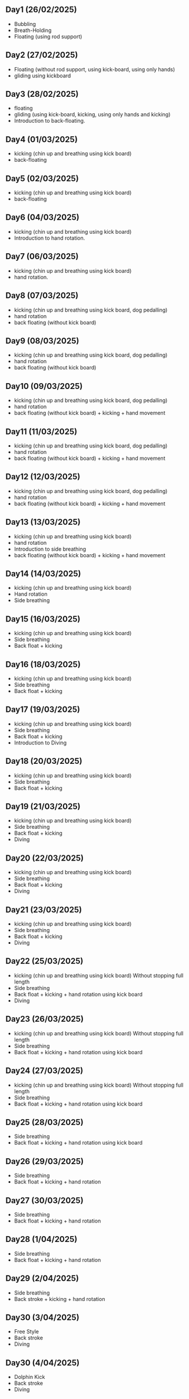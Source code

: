 ## Day1 (26/02/2025)
* Bubbling
* Breath-Holding
* Floating (using rod support)

## Day2 (27/02/2025)
* Floating (without rod support, using kick-board, using only hands)
* gliding using kickboard

## Day3 (28/02/2025)
* floating
* gliding (using kick-board, kicking, using only hands and kicking)
* Introduction to back-floating.

## Day4 (01/03/2025)
* kicking (chin up and breathing using kick board)
* back-floating

## Day5 (02/03/2025)
* kicking (chin up and breathing using kick board)
* back-floating

## Day6 (04/03/2025)
* kicking (chin up and breathing using kick board)
* Introduction to hand rotation.

## Day7 (06/03/2025)
* kicking (chin up and breathing using kick board)
* hand rotation.

## Day8 (07/03/2025)
* kicking (chin up and breathing using kick board, dog pedalling)
* hand rotation
* back floating (without kick board)

## Day9 (08/03/2025)
* kicking (chin up and breathing using kick board, dog pedalling)
* hand rotation
* back floating (without kick board)

## Day10 (09/03/2025)
* kicking (chin up and breathing using kick board, dog pedalling)
* hand rotation
* back floating (without kick board) + kicking + hand movement

## Day11 (11/03/2025)
* kicking (chin up and breathing using kick board, dog pedalling)
* hand rotation
* back floating (without kick board) + kicking + hand movement
  
## Day12 (12/03/2025)
* kicking (chin up and breathing using kick board, dog pedalling)
* hand rotation
* back floating (without kick board) + kicking + hand movement

## Day13 (13/03/2025)
* kicking (chin up and breathing using kick board)
* hand rotation
* Introduction to side breathing
* back floating (without kick board) + kicking + hand movement

## Day14 (14/03/2025)
* kicking (chin up and breathing using kick board)
* Hand rotation
* Side breathing

## Day15 (16/03/2025)
* kicking (chin up and breathing using kick board)
* Side breathing
* Back float + kicking

## Day16 (18/03/2025)
* kicking (chin up and breathing using kick board)
* Side breathing
* Back float + kicking

## Day17 (19/03/2025)
* kicking (chin up and breathing using kick board)
* Side breathing
* Back float + kicking
* Introduction to Diving

## Day18 (20/03/2025)
* kicking (chin up and breathing using kick board)
* Side breathing
* Back float + kicking

## Day19 (21/03/2025)
* kicking (chin up and breathing using kick board)
* Side breathing
* Back float + kicking
* Diving

## Day20 (22/03/2025)
* kicking (chin up and breathing using kick board)
* Side breathing
* Back float + kicking
* Diving

## Day21 (23/03/2025)
* kicking (chin up and breathing using kick board)
* Side breathing
* Back float + kicking
* Diving

## Day22 (25/03/2025)
* kicking (chin up and breathing using kick board) Without stopping full length
* Side breathing
* Back float + kicking + hand rotation using kick board
* Diving

## Day23 (26/03/2025)
* kicking (chin up and breathing using kick board) Without stopping full length
* Side breathing
* Back float + kicking + hand rotation using kick board

## Day24 (27/03/2025)
* kicking (chin up and breathing using kick board) Without stopping full length
* Side breathing
* Back float + kicking + hand rotation using kick board

## Day25 (28/03/2025)
* Side breathing
* Back float + kicking + hand rotation using kick board

## Day26 (29/03/2025)
* Side breathing
* Back float + kicking + hand rotation

## Day27 (30/03/2025)
* Side breathing
* Back float + kicking + hand rotation

## Day28 (1/04/2025)
* Side breathing
* Back float + kicking + hand rotation

## Day29 (2/04/2025)
* Side breathing
* Back stroke + kicking + hand rotation

## Day30 (3/04/2025)
* Free Style
* Back stroke
* Diving

## Day30 (4/04/2025)
* Dolphin Kick
* Back stroke
* Diving
